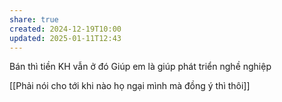 ```yaml
---
share: true
created: 2024-12-19T10:00
updated: 2025-01-11T12:43
---
```

Bán thì tiền KH vẫn ở đó
Giúp em là giúp phát triển nghề nghiệp

[[Phải nói cho tới khi nào họ ngại mình mà đồng ý thì thôi]]